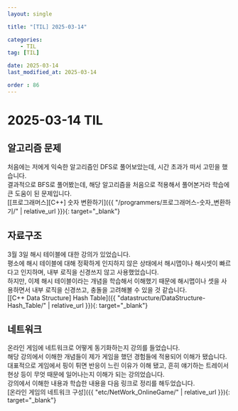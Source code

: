 ```yaml
---
layout: single

title: "[TIL] 2025-03-14"

categories:
    - TIL
tag: [TIL]

date: 2025-03-14
last_modified_at: 2025-03-14

order : 86
---
```


# 2025-03-14 TIL

## 알고리즘 문제

처음에는 저에게 익숙한 알고리즘인 DFS로 풀어보았는데, 시간 초과가 떠서 고민을 했습니다.  
결과적으로 BFS로 풀어봤는데, 해당 알고리즘을 처음으로 적용해서 풀어본거라 학습에 큰 도움이 된 문제입니다.  
[[프로그래머스][C++] 숫자 변환하기]({{ "/programmers/프로그래머스-숫자_변환하기/" | relative_url }}){: target="_blank"}

## 자료구조

3월 3일 해시 테이블에 대한 강의가 있었습니다.  
평소에 해시 테이블에 대해 정확하게 인지하지 않은 상태에서 해시맵이나 해시셋이 빠르다고 인지하며, 내부 로직을 신경쓰지 않고 사용했었습니다.  
하지만, 이제 해시 테이블이라는 개념을 학습해서 이해했기 때문에 해시맵이나 셋을 사용하면서 내부 로직을 신경쓰고, 충돌을 고려해볼 수 있을 것 같습니다.  
[[C++ Data Structure] Hash Table]({{ "datastructure/DataStructure-Hash_Table/" | relative_url }}){: target="_blank"}

## 네트워크

온라인 게임에 네트워크로 어떻게 동기화하는지 강의를 들었습니다.  
해당 강의에서 이해한 개념들이 제가 게임을 했던 경험들에 적용되어 이해가 됐습니다.  
대표적으로 게임에서 핑이 튀면 반응이 느린 이유가 이해 됐고, 흔히 얘기하는 트레이서 현상 등이 무엇 때문에 일어나는지 이해가 되는 강의었습니다.  
강의에서 이해한 내용과 학습한 내용을 다음 링크로 정리를 해두었습니다.  
[온라인 게임의 네트워크 구성]({{ "etc/NetWork_OnlineGame/" | relative_url }}){: target="_blank"}